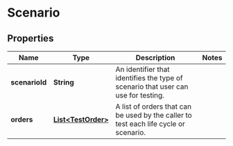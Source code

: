
# Scenario

## Properties
Name | Type | Description | Notes
------------ | ------------- | ------------- | -------------
**scenarioId** | **String** | An identifier that identifies the type of scenario that user can use for testing. | 
**orders** | [**List&lt;TestOrder&gt;**](TestOrder.md) | A list of orders that can be used by the caller to test each life cycle or scenario. | 



